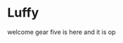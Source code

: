 # Luffy
welcome
gear five is here and it is op 
 
 
 
 
   
            
        
               
               
         
          
  
  
